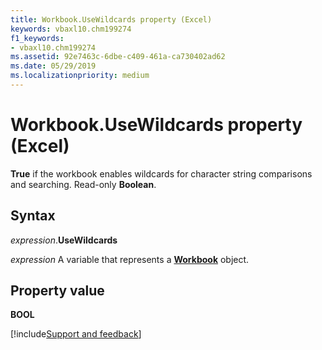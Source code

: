 ```yaml
---
title: Workbook.UseWildcards property (Excel)
keywords: vbaxl10.chm199274
f1_keywords:
- vbaxl10.chm199274
ms.assetid: 92e7463c-6dbe-c409-461a-ca730402ad62
ms.date: 05/29/2019
ms.localizationpriority: medium
---
```



# Workbook.UseWildcards property (Excel)

**True** if the workbook enables wildcards for character string comparisons and searching. Read-only **Boolean**.


## Syntax

_expression_.**UseWildcards**

_expression_ A variable that represents a **[Workbook](Excel.Workbook.md)** object.


## Property value

**BOOL**




[!include[Support and feedback](~/includes/feedback-boilerplate.md)]
